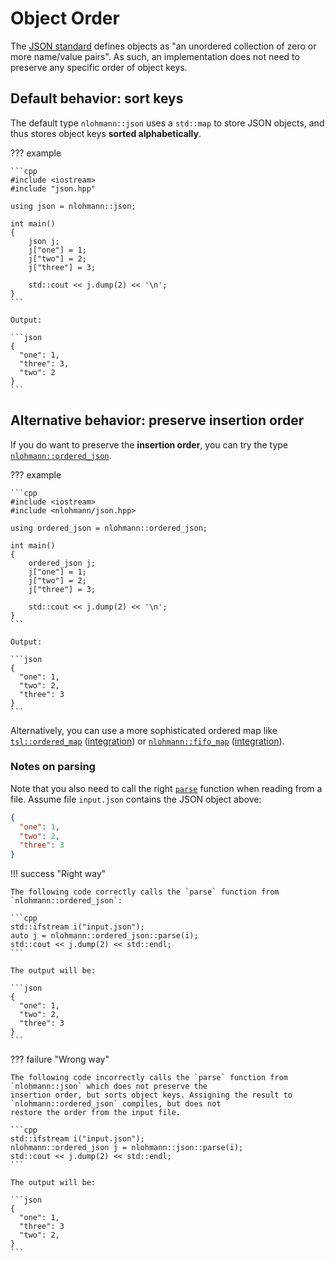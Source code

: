 # Object Order

The [JSON standard](https://tools.ietf.org/html/rfc8259.html) defines objects as "an unordered collection of zero or more name/value pairs". As such, an implementation does not need to preserve any specific order of object keys.

## Default behavior: sort keys

The default type `nlohmann::json` uses a `std::map` to store JSON objects, and thus stores object keys **sorted alphabetically**.

??? example

    ```cpp
    #include <iostream>
    #include "json.hpp"
    
    using json = nlohmann::json;
    
    int main()
    {
        json j;
        j["one"] = 1;
        j["two"] = 2;
        j["three"] = 3;
        
        std::cout << j.dump(2) << '\n';
    }
    ```
    
    Output:

    ```json
    {
      "one": 1,
      "three": 3,
      "two": 2
    }
    ```

## Alternative behavior: preserve insertion order

If you do want to preserve the **insertion order**, you can try the type [`nlohmann::ordered_json`](https://github.com/nlohmann/json/issues/2179).

??? example

    ```cpp
    #include <iostream>
    #include <nlohmann/json.hpp>
    
    using ordered_json = nlohmann::ordered_json;
    
    int main()
    {
        ordered_json j;
        j["one"] = 1;
        j["two"] = 2;
        j["three"] = 3;
        
        std::cout << j.dump(2) << '\n';
    }
    ```
    
    Output:
    
    ```json
    {
      "one": 1,
      "two": 2,
      "three": 3
    }
    ```

Alternatively, you can use a more sophisticated ordered map like [`tsl::ordered_map`](https://github.com/Tessil/ordered-map) ([integration](https://github.com/nlohmann/json/issues/546#issuecomment-304447518)) or [`nlohmann::fifo_map`](https://github.com/nlohmann/fifo_map) ([integration](https://github.com/nlohmann/json/issues/485#issuecomment-333652309)).

### Notes on parsing

Note that you also need to call the right [`parse`](../api/basic_json/parse.md) function when reading from a file.
Assume file `input.json` contains the JSON object above:

```json
{
  "one": 1,
  "two": 2,
  "three": 3
}
```

!!! success "Right way"

    The following code correctly calls the `parse` function from `nlohmann::ordered_json`:

    ```cpp
    std::ifstream i("input.json");
    auto j = nlohmann::ordered_json::parse(i);
    std::cout << j.dump(2) << std::endl;
    ```

    The output will be:

    ```json
    {
      "one": 1,
      "two": 2,
      "three": 3
    }
    ```

??? failure "Wrong way"

    The following code incorrectly calls the `parse` function from `nlohmann::json` which does not preserve the
    insertion order, but sorts object keys. Assigning the result to `nlohmann::ordered_json` compiles, but does not
    restore the order from the input file.

    ```cpp
    std::ifstream i("input.json");
    nlohmann::ordered_json j = nlohmann::json::parse(i);
    std::cout << j.dump(2) << std::endl;
    ```

    The output will be:

    ```json
    {
      "one": 1,
      "three": 3
      "two": 2,
    }
    ```
